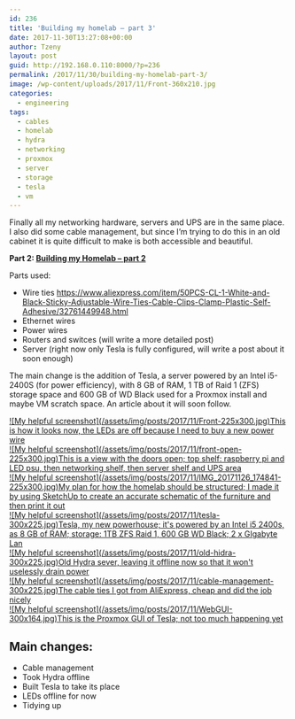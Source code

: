 ```yaml
---
id: 236
title: 'Building my homelab – part 3'
date: 2017-11-30T13:27:08+00:00
author: Tzeny
layout: post
guid: http://192.168.0.110:8000/?p=236
permalink: /2017/11/30/building-my-homelab-part-3/
image: /wp-content/uploads/2017/11/Front-360x210.jpg
categories:
  - engineering
tags:
  - cables
  - homelab
  - hydra
  - networking
  - proxmox
  - server
  - storage
  - tesla
  - vm
---
```

Finally all my networking hardware, servers and UPS are in the same place. I also did some cable management, but since I’m trying to do this in an old cabinet it is quite difficult to make is both accessible and beautiful.

**Part 2: [Building my Homelab – part 2](https://tzeny.com/2017/09/17/building-my-homelab-part-2/)**

Parts used:

  * Wire ties <https://www.aliexpress.com/item/50PCS-CL-1-White-and-Black-Sticky-Adjustable-Wire-Ties-Cable-Clips-Clamp-Plastic-Self-Adhesive/32761449948.html>
  * Ethernet wires
  * Power wires
  * Routers and switces (will write a more detailed post)
  * Server (right now only Tesla is fully configured, will write a post about it soon enough)

The main change is the addition of Tesla, a server powered by an Intel i5-2400S (for power efficiency), with 8 GB of RAM, 1 TB of Raid 1 (ZFS) storage space and 600 GB of WD Black used for a Proxmox install and maybe VM scratch space. An article about it will soon follow.

<div class="rl-gallery-container" id="rl-gallery-container-17" data-gallery_id="0"> <div class="rl-gallery rl-basicgrid-gallery " id="rl-gallery-17" data-gallery_no="17"> 

<div class="rl-gallery-item">
  <a href="https://tzeny.com/wp-content/uploads/2017/11/Front.jpg" title="This is how it looks now, the LEDs are off because I need to buy a new power wire" data-rl_title="This is how it looks now, the LEDs are off because I need to buy a new power wire" class="rl-gallery-link" data-rl_caption="" data-rel="lightbox-gallery-17">![My helpful screenshot](/assets/img/posts/2017/11/Front-225x300.jpg)<span class="rl-gallery-caption"><span class="rl-gallery-item-title">This is how it looks now, the LEDs are off because I need to buy a new power wire</span></span></a>
</div>

<div class="rl-gallery-item">
  <a href="https://tzeny.com/wp-content/uploads/2017/11/front-open.jpg" title="This is a view with the doors open; top shelf: raspberry pi and LED psu, then networking shelf, then server shelf and UPS area" data-rl_title="This is a view with the doors open; top shelf: raspberry pi and LED psu, then networking shelf, then server shelf and UPS area" class="rl-gallery-link" data-rl_caption="" data-rel="lightbox-gallery-17">![My helpful screenshot](/assets/img/posts/2017/11/front-open-225x300.jpg)<span class="rl-gallery-caption"><span class="rl-gallery-item-title">This is a view with the doors open; top shelf: raspberry pi and LED psu, then networking shelf, then server shelf and UPS area</span></span></a>
</div>

<div class="rl-gallery-item">
  <a href="https://tzeny.com/wp-content/uploads/2017/11/IMG_20171126_174841.jpg" title="My plan for how the homelab should be structured; I made it by using SketchUp to create an accurate schematic of the furniture and then print it out" data-rl_title="My plan for how the homelab should be structured; I made it by using SketchUp to create an accurate schematic of the furniture and then print it out" class="rl-gallery-link" data-rl_caption="" data-rel="lightbox-gallery-17">![My helpful screenshot](/assets/img/posts/2017/11/IMG_20171126_174841-225x300.jpg)<span class="rl-gallery-caption"><span class="rl-gallery-item-title">My plan for how the homelab should be structured; I made it by using SketchUp to create an accurate schematic of the furniture and then print it out</span></span></a>
</div>

<div class="rl-gallery-item">
  <a href="https://tzeny.com/wp-content/uploads/2017/11/tesla.jpg" title="Tesla, my new powerhouse; it's powered by an Intel i5 2400s, as 8 GB of RAM; storage: 1TB ZFS Raid 1, 600 GB WD Black; 2 x GIgabyte Lan" data-rl_title="Tesla, my new powerhouse; it's powered by an Intel i5 2400s, as 8 GB of RAM; storage: 1TB ZFS Raid 1, 600 GB WD Black; 2 x GIgabyte Lan" class="rl-gallery-link" data-rl_caption="" data-rel="lightbox-gallery-17">![My helpful screenshot](/assets/img/posts/2017/11/tesla-300x225.jpg)<span class="rl-gallery-caption"><span class="rl-gallery-item-title">Tesla, my new powerhouse; it's powered by an Intel i5 2400s, as 8 GB of RAM; storage: 1TB ZFS Raid 1, 600 GB WD Black; 2 x GIgabyte Lan</span></span></a>
</div>

<div class="rl-gallery-item">
  <a href="https://tzeny.com/wp-content/uploads/2017/11/old-hidra.jpg" title="Old Hydra sever, leaving it offline now so that it won't uselessly drain power" data-rl_title="Old Hydra sever, leaving it offline now so that it won't uselessly drain power" class="rl-gallery-link" data-rl_caption="" data-rel="lightbox-gallery-17">![My helpful screenshot](/assets/img/posts/2017/11/old-hidra-300x225.jpg)<span class="rl-gallery-caption"><span class="rl-gallery-item-title">Old Hydra sever, leaving it offline now so that it won't uselessly drain power</span></span></a>
</div>

<div class="rl-gallery-item">
  <a href="https://tzeny.com/wp-content/uploads/2017/11/cable-management.jpg" title="The cable ties I got from AliExpress, cheap and did the job nicely" data-rl_title="The cable ties I got from AliExpress, cheap and did the job nicely" class="rl-gallery-link" data-rl_caption="" data-rel="lightbox-gallery-17">![My helpful screenshot](/assets/img/posts/2017/11/cable-management-300x225.jpg)<span class="rl-gallery-caption"><span class="rl-gallery-item-title">The cable ties I got from AliExpress, cheap and did the job nicely</span></span></a>
</div>

<div class="rl-gallery-item">
  <a href="https://tzeny.com/wp-content/uploads/2017/11/WebGUI.jpg" title="This is the Proxmox GUI of Tesla; not too much happening yet" data-rl_title="This is the Proxmox GUI of Tesla; not too much happening yet" class="rl-gallery-link" data-rl_caption="" data-rel="lightbox-gallery-17">![My helpful screenshot](/assets/img/posts/2017/11/WebGUI-300x164.jpg)<span class="rl-gallery-caption"><span class="rl-gallery-item-title">This is the Proxmox GUI of Tesla; not too much happening yet</span></span></a>
</div></div> </div>

## Main changes:

  * Cable management
  * Took Hydra offline
  * Built Tesla to take its place
  * LEDs offline for now
  * Tidying up
